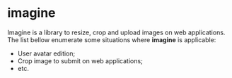 # imagine

Imagine is a library to resize, crop and upload images on web applications. The list bellow enumerate some situations where **imagine** is applicable:

* User avatar edition;
* Crop image to submit on web applications;
* etc.
